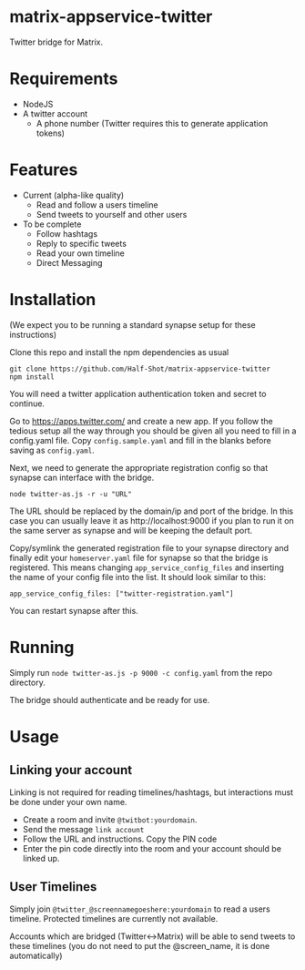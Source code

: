 matrix-appservice-twitter
=========================

Twitter bridge for Matrix.

# Requirements

- NodeJS
- A twitter account
  - A phone number (Twitter requires this to generate application tokens)

# Features

- Current (alpha-like quality)
  - Read and follow a users timeline
  - Send tweets to yourself and other users
- To be complete
  - Follow hashtags
  - Reply to specific tweets
  - Read your own timeline
  - Direct Messaging

# Installation

(We expect you to be running a standard synapse setup for these instructions)

Clone this repo and install the npm dependencies as usual

```
git clone https://github.com/Half-Shot/matrix-appservice-twitter
npm install
```

You will need a twitter application authentication token and secret to continue.

Go to https://apps.twitter.com/ and create a new app. If you follow the tedious setup all the way through you should be given all you need to fill in a config.yaml file. Copy ``config.sample.yaml`` and fill in the blanks before saving as ``config.yaml``.

Next, we need to generate the appropriate registration config so that synapse can interface with the bridge. 

```
node twitter-as.js -r -u "URL"
```

The URL should be replaced by the domain/ip and port of the bridge. In this case you can usually leave it as http://localhost:9000 if you plan to run it on the same server as synapse and will be keeping the default port.

Copy/symlink the generated registration file to your synapse directory and finally edit your ``homeserver.yaml`` file for synapse so that the bridge is registered. This means changing ``app_service_config_files`` and inserting the name of your config file into the list. It should look similar to this:

```
app_service_config_files: ["twitter-registration.yaml"]
```

You can restart synapse after this.

# Running

Simply run ``node twitter-as.js -p 9000 -c config.yaml`` from the repo directory.

The bridge should authenticate and be ready for use.

# Usage

## Linking your account

Linking is not required for reading timelines/hashtags, but interactions must be done under your own name.

* Create a room and invite ``@twitbot:yourdomain``. 
* Send the message `link account`
* Follow the URL and instructions. Copy the PIN code
* Enter the pin code directly into the room and your account should be linked up.

## User Timelines

Simply join ``@twitter_@screennamegoeshere:yourdomain`` to read a users timeline. Protected timelines are currently not available.

Accounts which are bridged (Twitter<->Matrix) will be able to send tweets to these timelines (you do not need to put the @screen_name, it is done automatically)
